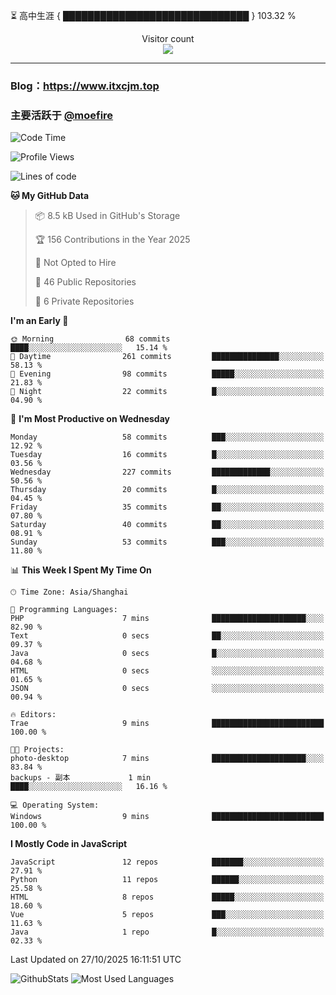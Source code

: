 ⏳ 高中生涯 { ██████████████████████████████ } 103.32 %
<p align="center"> 
  Visitor count<br>
  <img src="https://profile-counter.glitch.me/itxcjm/count.svg" />
</p>

---
### Blog：https://www.itxcjm.top
### 主要活跃于 [@moefire](https://github.com/moefire)
<!--START_SECTION:waka-->
![Code Time](http://img.shields.io/badge/Code%20Time-167%20hrs%2036%20mins-blue)

![Profile Views](http://img.shields.io/badge/Profile%20Views-0-blue)

![Lines of code](https://img.shields.io/badge/From%20Hello%20World%20I%27ve%20Written-865.6%20thousand%20lines%20of%20code-blue)

**🐱 My GitHub Data** 

> 📦 8.5 kB Used in GitHub's Storage 
 > 
> 🏆 156 Contributions in the Year 2025
 > 
> 🚫 Not Opted to Hire
 > 
> 📜 46 Public Repositories 
 > 
> 🔑 6 Private Repositories 
 > 
**I'm an Early 🐤** 

```text
🌞 Morning                68 commits          ████░░░░░░░░░░░░░░░░░░░░░   15.14 % 
🌆 Daytime                261 commits         ███████████████░░░░░░░░░░   58.13 % 
🌃 Evening                98 commits          █████░░░░░░░░░░░░░░░░░░░░   21.83 % 
🌙 Night                  22 commits          █░░░░░░░░░░░░░░░░░░░░░░░░   04.90 % 
```
📅 **I'm Most Productive on Wednesday** 

```text
Monday                   58 commits          ███░░░░░░░░░░░░░░░░░░░░░░   12.92 % 
Tuesday                  16 commits          █░░░░░░░░░░░░░░░░░░░░░░░░   03.56 % 
Wednesday                227 commits         █████████████░░░░░░░░░░░░   50.56 % 
Thursday                 20 commits          █░░░░░░░░░░░░░░░░░░░░░░░░   04.45 % 
Friday                   35 commits          ██░░░░░░░░░░░░░░░░░░░░░░░   07.80 % 
Saturday                 40 commits          ██░░░░░░░░░░░░░░░░░░░░░░░   08.91 % 
Sunday                   53 commits          ███░░░░░░░░░░░░░░░░░░░░░░   11.80 % 
```


📊 **This Week I Spent My Time On** 

```text
🕑︎ Time Zone: Asia/Shanghai

💬 Programming Languages: 
PHP                      7 mins              █████████████████████░░░░   82.90 % 
Text                     0 secs              ██░░░░░░░░░░░░░░░░░░░░░░░   09.37 % 
Java                     0 secs              █░░░░░░░░░░░░░░░░░░░░░░░░   04.68 % 
HTML                     0 secs              ░░░░░░░░░░░░░░░░░░░░░░░░░   01.65 % 
JSON                     0 secs              ░░░░░░░░░░░░░░░░░░░░░░░░░   00.94 % 

🔥 Editors: 
Trae                     9 mins              █████████████████████████   100.00 % 

🐱‍💻 Projects: 
photo-desktop            7 mins              █████████████████████░░░░   83.84 % 
backups - 副本             1 min               ████░░░░░░░░░░░░░░░░░░░░░   16.16 % 

💻 Operating System: 
Windows                  9 mins              █████████████████████████   100.00 % 
```

**I Mostly Code in JavaScript** 

```text
JavaScript               12 repos            ███████░░░░░░░░░░░░░░░░░░   27.91 % 
Python                   11 repos            ██████░░░░░░░░░░░░░░░░░░░   25.58 % 
HTML                     8 repos             █████░░░░░░░░░░░░░░░░░░░░   18.60 % 
Vue                      5 repos             ███░░░░░░░░░░░░░░░░░░░░░░   11.63 % 
Java                     1 repo              █░░░░░░░░░░░░░░░░░░░░░░░░   02.33 % 
```




 Last Updated on 27/10/2025 16:11:51 UTC
<!--END_SECTION:waka-->
![GithubStats](https://github-readme-stats-blue-three.vercel.app/api?username=itxcjm&show_icons=true&theme=light&layout=compact&locale=cn&include_all_commits=true&count_private=true&role=OWNER,ORGANIZATION_MEMBER,COLLABORATOR)
![Most Used Languages](https://github-readme-stats-blue-three.vercel.app/api/top-langs/?username=itxcjm&theme=light&layout=compact&count_private=true&role=OWNER,ORGANIZATION_MEMBER,COLLABORATOR)
